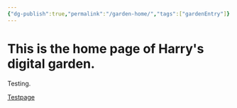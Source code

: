 ```yaml
---
{"dg-publish":true,"permalink":"/garden-home/","tags":["gardenEntry"]}
---
```



# This is the home page of Harry's digital garden.
Testing.


[Testpage](Testpage.md)